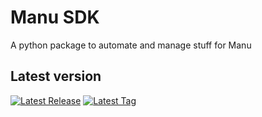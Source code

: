 # Manu SDK

A python package to automate and manage stuff for Manu

## Latest version

<div>
  <a href="https://github.com/ManpreetShuann/manu-sdk/releases"><img src="https://img.shields.io/github/v/release/manpreetshuann/manu-sdk" alt="Latest Release" /></a>
  <a href="https://github.com/ManpreetShuann/manu-sdk/tags"><img src="https://img.shields.io/github/v/tag/manpreetshuann/manu-sdk" alt="Latest Tag" /></a>
</div>

